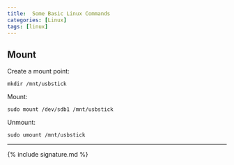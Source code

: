 ```yaml
---
title:  Some Basic Linux Commands
categories: [Linux]
tags: [linux]
---
```


## Mount

Create a mount point:
```terminal
mkdir /mnt/usbstick
```

Mount:
```terminal
sudo mount /dev/sdb1 /mnt/usbstick
```

Unmount:
```terminal
sudo umount /mnt/usbstick
```

---

{% include signature.md %}